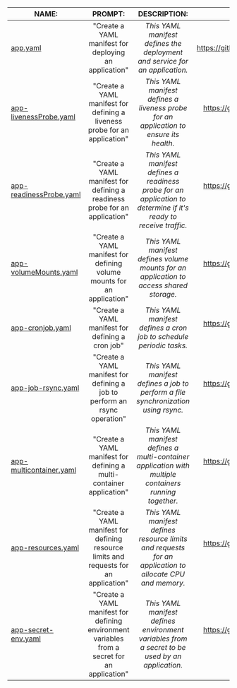 | **NAME:**                                                                                                        	|                                          **PROMPT:**                                         	|                                                 **DESCRIPTION:**                                                 	|                               **EXAMPLE:**                              	|
|------------------------------------------------------------------------------------------------------------------	|:--------------------------------------------------------------------------------------------:	|:----------------------------------------------------------------------------------------------------------------:	|:-----------------------------------------------------------------------:	|
| [app.yaml](https://github.com/matvrus/yamls/blob/main/examples/app.yamlyaml/app.yaml)                            	| "Create a YAML manifest for deploying an application"                                        	| _This YAML manifest defines the deployment and service for an application._                                      	|         https://github.com/matvrus/yamls/blob/main/yaml/app.yaml        	|
| [app-livenessProbe.yaml](https://raw.githubusercontent.com/matvrus/yamls/main/examples/app-livenessProbe.yaml)   	| "Create a YAML manifest for defining a liveness probe for an application"                    	| _This YAML manifest defines a liveness probe for an application to ensure its health._                           	|  https://github.com/matvrus/yamls/blob/main/yaml/app-livenessProbe.yaml 	|
| [app-readinessProbe.yaml](https://raw.githubusercontent.com/matvrus/yamls/main/examples/app-readinessProbe.yaml) 	| "Create a YAML manifest for defining a readiness probe for an application"                   	| _This YAML manifest defines a readiness probe for an application to determine if it's ready to receive traffic._ 	| https://github.com/matvrus/yamls/blob/main/yaml/app-readinessProbe.yaml 	|
| [app-volumeMounts.yaml](https://raw.githubusercontent.com/matvrus/yamls/main/examples/app-volumeMounts.yaml)     	| "Create a YAML manifest for defining volume mounts for an application"                       	| _This YAML manifest defines volume mounts for an application to access shared storage._                          	|  https://github.com/matvrus/yamls/blob/main/yaml/app-volumeMounts.yaml  	|
| [app-cronjob.yaml](https://raw.githubusercontent.com/matvrus/yamls/main/examples/app-cronjob.yaml)               	| "Create a YAML manifest for defining a cron job"                                             	| _This YAML manifest defines a cron job to schedule periodic tasks._                                              	|     https://github.com/matvrus/yamls/blob/main/yaml/app-cronjob.yaml    	|
| [app-job-rsync.yaml](https://raw.githubusercontent.com/matvrus/yamls/main/examples/app-job-rsync.yaml)           	| "Create a YAML manifest for defining a job to perform an rsync operation"                    	| _This YAML manifest defines a job to perform a file synchronization using rsync._                                	|    https://github.com/matvrus/yamls/blob/main/yaml/app-job-rsync.yaml   	|
| [app-multicontainer.yaml](https://raw.githubusercontent.com/matvrus/yamls/main/examples/app-multicontainer.yaml) 	| "Create a YAML manifest for defining a multi-container application"                          	| _This YAML manifest defines a multi-container application with multiple containers running together._            	| https://github.com/matvrus/yamls/blob/main/yaml/app-multicontainer.yaml 	|
| [app-resources.yaml](https://raw.githubusercontent.com/matvrus/yamls/main/examples/app-resources.yaml)           	| "Create a YAML manifest for defining resource limits and requests for an application"        	| _This YAML manifest defines resource limits and requests for an application to allocate CPU and memory._         	|    https://github.com/matvrus/yamls/blob/main/yaml/app-resources.yaml   	|
| [app-secret-env.yaml](https://raw.githubusercontent.com/matvrus/yamls/main/examples/app-secret-env.yaml)         	| "Create a YAML manifest for defining environment variables from a secret for an application" 	| _This YAML manifest defines environment variables from a secret to be used by an application._                   	|   https://github.com/matvrus/yamls/blob/main/yaml/app-secret-env.yaml   	|